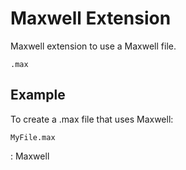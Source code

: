 # Maxwell Extension
Maxwell extension to use a Maxwell file.

```
.max
```

## Example
To create a .max file that uses Maxwell:

```
MyFile.max
```

: Maxwell
